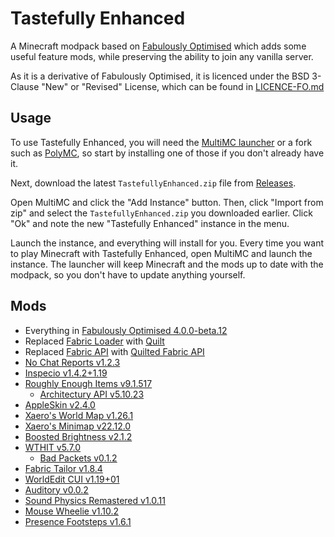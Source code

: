 # Tastefully Enhanced

A Minecraft modpack based on [Fabulously Optimised](https://github.com/Fabulously-Optimized/fabulously-optimized) which adds some useful feature mods, while preserving the ability to join any vanilla server.

As it is a derivative of Fabulously Optimised, it is licenced under the BSD 3-Clause "New" or "Revised" License, which can be found in [LICENCE-FO.md](LICENCE-FO.md)

## Usage

To use Tastefully Enhanced, you will need the [MultiMC launcher](https://multimc.org/) or a fork such as [PolyMC](https://polymc.org/), so start by installing one of those if you don't already have it.

Next, download the latest `TastefullyEnhanced.zip` file from [Releases](https://github.com/Seercat3160/tastefully-enhanced/releases/latest).

Open MultiMC and click the "Add Instance" button. Then, click "Import from zip" and select the `TastefullyEnhanced.zip` you downloaded earlier. Click "Ok" and note the new "Tastefully Enhanced" instance in the menu.

Launch the instance, and everything will install for you. Every time you want to play Minecraft with Tastefully Enhanced, open MultiMC and launch the instance. The launcher will keep Minecraft and the mods up to date with the modpack, so you don't have to update anything yourself.

## Mods

- Everything in [Fabulously Optimised 4.0.0-beta.12](https://github.com/Fabulously-Optimized/fabulously-optimized/releases/tag/v4.0.0-beta.12)
- Replaced [Fabric Loader](https://fabricmc.net/) with [Quilt](https://quiltmc.org/)
- Replaced [Fabric API](https://modrinth.com/mod/fabric-api) with [Quilted Fabric API](https://modrinth.com/mod/qsl/)
- [No Chat Reports v1.2.3](https://modrinth.com/mod/no-chat-reports/version/Fabric-1.19-v1.2.3)
- [Inspecio v1.4.2+1.19](https://modrinth.com/mod/inspecio/version/1.4.2%2B1.19)
- [Roughly Enough Items v9.1.517](https://modrinth.com/mod/roughly-enough-items/version/9.1.517%2Bfabric)
  - [Architectury API v5.10.23](https://modrinth.com/mod/architectury-api/version/5.10.33%2Bfabric)
- [AppleSkin v2.4.0](https://modrinth.com/mod/appleskin/version/fabric-mc1.19-2.4.0)
- [Xaero's World Map v1.26.1](https://www.curseforge.com/minecraft/mc-mods/xaeros-world-map/files/3876752)
- [Xaero's Minimap v22.12.0](https://www.curseforge.com/minecraft/mc-mods/xaeros-minimap/files/3876771)
- [Boosted Brightness v2.1.2](https://modrinth.com/mod/boosted-brightness/version/2.1.2)
- [WTHIT v5.7.0](https://modrinth.com/mod/wthit/version/quilt-5.7.0)
  - [Bad Packets v0.1.2](https://modrinth.com/mod/badpackets/version/fabric-0.1.2)
- [Fabric Tailor v1.8.4](https://modrinth.com/mod/fabrictailor/version/1.8.4)
- [WorldEdit CUI v1.19+01](https://www.curseforge.com/minecraft/mc-mods/worldeditcui-fabric/files/3861076)
- [Auditory v0.0.2](https://modrinth.com/mod/auditory/version/0.0.2)
- [Sound Physics Remastered v1.0.11](https://modrinth.com/mod/sound-physics-remastered/version/fabric-1.19-1.0.11)
- [Mouse Wheelie v1.10.2](https://modrinth.com/mod/mouse-wheelie/version/1.10.2%2Bmc1.19-pre1)
- [Presence Footsteps v1.6.1](https://modrinth.com/mod/presence-footsteps/version/1.6.1)
